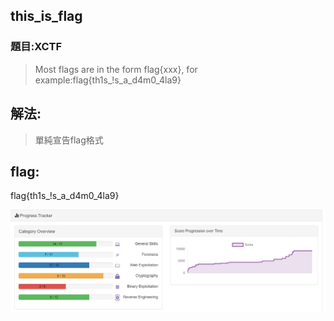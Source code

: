 ## this_is_flag
### 題目:XCTF
>Most flags are in the form flag{xxx}, for example:flag{th1s_!s_a_d4m0_4la9}



## 解法:
>單純宣告flag格式
## flag:
flag{th1s_!s_a_d4m0_4la9}

![aaa](/writeup/images/file.png)